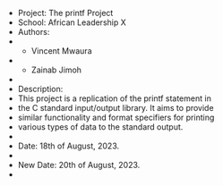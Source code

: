 *  Project: The printf Project
*  School: African Leadership X
*  Authors:
*    - Vincent Mwaura
*    - Zainab Jimoh
*
*  Description:
*    This project is a replication of the printf statement in
*    the C standard input/output library. It aims to provide
*    similar functionality and format specifiers for printing
*    various types of data to the standard output.
*
*  Date: 18th of August, 2023.
*
*  New Date: 20th of August, 2023.
*